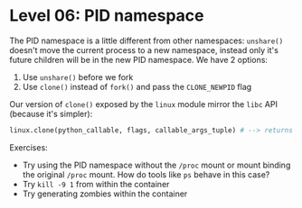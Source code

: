 # Level 06: PID namespace

The PID namespace is a little different from other namespaces: `unshare()` doesn't move the current process to a new namespace, instead only it's future children will be in the new PID namespace. We have 2 options:
1. Use `unshare()` before we fork
2. Use `clone()` instead of `fork()` and pass the `CLONE_NEWPID` flag

Our version of `clone()` exposed by the `linux` module mirror the `libc` API (because it's simpler):
```python
linux.clone(python_callable, flags, callable_args_tuple) # --> returns pid of new process
```


Exercises:
- Try using the PID namespace without the `/proc` mount or mount binding the original `/proc` mount. How do tools like `ps` behave in this case?
- Try `kill -9 1` from within the container
- Try generating zombies within the container
